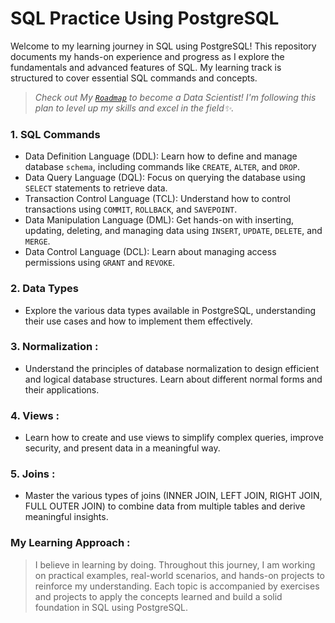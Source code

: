 # SQL Practice Using PostgreSQL

Welcome to my learning journey in SQL using PostgreSQL! This repository documents my hands-on experience and progress as I explore the fundamentals and advanced features of SQL. My learning track is structured to cover essential SQL commands and concepts.<br>

>  *Check out My [`Roadmap`](https://harmonious-seer-e8e.notion.site/Data-Scientist-Roadmap-08afdb4e3bb24a769b6a097c294098d2) to become a Data Scientist! I'm following this plan to level up my skills and excel in the field✨.*


### 1. SQL Commands 

- Data Definition Language (DDL): Learn how to define and manage database ``schema``, including commands like ``CREATE``, ``ALTER``, and ``DROP``. <br>
- Data Query Language (DQL): Focus on querying the database using ``SELECT`` statements to retrieve data.<br>
- Transaction Control Language (TCL): Understand how to control transactions using ``COMMIT``, ``ROLLBACK``, and ``SAVEPOINT``.<br>
- Data Manipulation Language (DML): Get hands-on with inserting, updating, deleting, and managing data using ``INSERT``, ``UPDATE``, ``DELETE``, and ``MERGE``.<br>
- Data Control Language (DCL): Learn about managing access permissions using ``GRANT`` and ``REVOKE``.<br>

### 2. Data Types
- Explore the various data types available in PostgreSQL, understanding their use cases and how to implement them effectively.

### 3. Normalization :
- Understand the principles of database normalization to design efficient and logical database structures. Learn about different normal forms and their applications.

### 4. Views :
- Learn how to create and use views to simplify complex queries, improve security, and present data in a meaningful way.

### 5. Joins :
- Master the various types of joins (INNER JOIN, LEFT JOIN, RIGHT JOIN, FULL OUTER JOIN) to combine data from multiple tables and derive meaningful insights.

### My Learning Approach :
> I believe in learning by doing. Throughout this journey, I am working on practical examples, real-world scenarios, and hands-on projects to reinforce my understanding. Each topic is accompanied by exercises and projects to apply the concepts learned and build a solid foundation in SQL using PostgreSQL.
